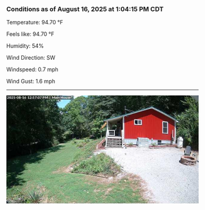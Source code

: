 ### Conditions as of August 16, 2025 at 1:04:15 PM CDT 

Temperature: 94.70 &deg;F

Feels like: 94.70 &deg;F

Humidity: 54%

Wind Direction: SW

Windspeed: 0.7 mph

Wind Gust: 1.6 mph

---

<img src="./images/latest.jpeg"/>

